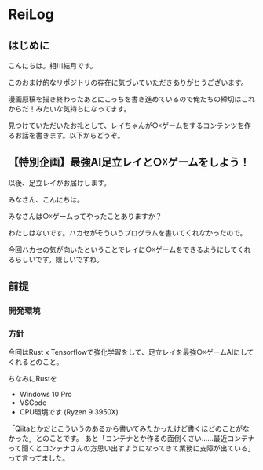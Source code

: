 # ReiLog
 
## はじめに

こんにちは。相川結月です。

このおまけ的なリポジトリの存在に気づいていただきありがとうございます。

漫画原稿を描き終わったあとにこっちを書き進めているので俺たちの締切はこれからだ！みたいな気持ちになってます。

見つけていただいたお礼として、レイちゃんが○☓ゲームをするコンテンツを作るお話を書きます。以下からどうぞ。
## 【特別企画】最強AI足立レイと○☓ゲームをしよう！

以後、足立レイがお届けします。

みなさん、こんにちは。

みなさんは○☓ゲームってやったことありますか？

わたしはないです。ハカセがそういうプログラムを書いてくれなかったので。

今回ハカセの気が向いたということでレイに○☓ゲームをできるようにしてくれるらしいです。嬉しいですね。

## 前提

### 開発環境

### 方針

今回はRust x Tensorflowで強化学習をして、足立レイを最強○☓ゲームAIにしてくれるとのこと。

ちなみにRustを



- Windows 10 Pro
- VSCode
- CPU環境です (Ryzen 9 3950X)

「Qiitaとかだとこういうのあるから書いてみたかったけど書くほどのことがなかった」とのことです。
あと「コンテナとか作るの面倒くさい……最近コンテナって聞くとコンテナさんの方思い出すようになってきて業務に支障が出ている」って言ってました。